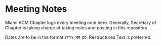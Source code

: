 Meeting Notes
=============

Miami ACM Chapter logs every meeting note here.
Generally, Secretary of Chapter is taking charge of taking notes and posting in this repository.

Dates are to be in the format ``YYYY-MM-DD``.
Restructured Text is preferred.

